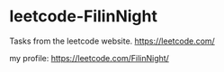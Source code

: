 # leetcode-FilinNight
Tasks from the leetcode website.
https://leetcode.com/

my profile:
https://leetcode.com/FilinNight/
